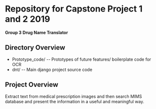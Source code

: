 # Repository for Capstone Project 1 and 2 2019 
**Group 3**
**Drug Name Translator**

## Directory Overview
- Prototype_code/    -- Prototypes of future features/ boilerplate code for OCR
- dnt/              -- Main django project source code

## Project Overview
Extract text from medical prescription images and then search MIMS database and present the information in a useful and meaningful way.
